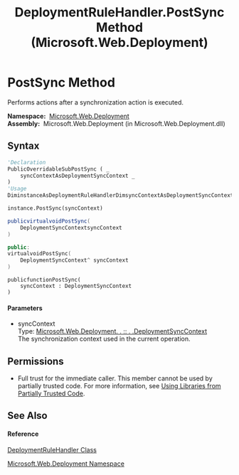 ﻿---
title: DeploymentRuleHandler.PostSync Method  (Microsoft.Web.Deployment)
TOCTitle: PostSync Method
ms:assetid: M:Microsoft.Web.Deployment.DeploymentRuleHandler.PostSync(Microsoft.Web.Deployment.DeploymentSyncContext)
ms:mtpsurl: https://msdn.microsoft.com/en-us/library/microsoft.web.deployment.deploymentrulehandler.postsync(v=VS.90)
ms:contentKeyID: 20209020
ms.date: 05/02/2012
mtps_version: v=VS.90
f1_keywords:
- Microsoft.Web.Deployment.DeploymentRuleHandler.PostSync
dev_langs:
- CSharp
- JScript
- VB
- c++
api_location:
- Microsoft.Web.Deployment.dll
api_name:
- Microsoft.Web.Deployment.DeploymentRuleHandler.PostSync
api_type:
- Managed
topic_type:
- apiref
- kbSyntax
product_family_name: VS
ROBOTS: INDEX,FOLLOW
---

# PostSync Method

Performs actions after a synchronization action is executed.

**Namespace:**  [Microsoft.Web.Deployment](microsoft-web-deployment-namespace.md)  
**Assembly:**  Microsoft.Web.Deployment (in Microsoft.Web.Deployment.dll)

## Syntax

``` vb
'Declaration
PublicOverridableSubPostSync ( _
    syncContextAsDeploymentSyncContext _
)
'Usage
DiminstanceAsDeploymentRuleHandlerDimsyncContextAsDeploymentSyncContext

instance.PostSync(syncContext)
```

``` csharp
publicvirtualvoidPostSync(
    DeploymentSyncContextsyncContext
)
```

``` c++
public:
virtualvoidPostSync(
    DeploymentSyncContext^ syncContext
)
```

``` jscript
publicfunctionPostSync(
    syncContext : DeploymentSyncContext
)
```

#### Parameters

  - syncContext  
    Type: [Microsoft.Web.Deployment. . :: . .DeploymentSyncContext](deploymentsynccontext-class-microsoft-web-deployment.md)  
    The synchronization context used in the current operation.  

## Permissions

  - Full trust for the immediate caller. This member cannot be used by partially trusted code. For more information, see [Using Libraries from Partially Trusted Code](https://msdn.microsoft.com/en-us/library/8skskf63\(v=vs.90\)).

## See Also

#### Reference

[DeploymentRuleHandler Class](deploymentrulehandler-class-microsoft-web-deployment.md)

[Microsoft.Web.Deployment Namespace](microsoft-web-deployment-namespace.md)

